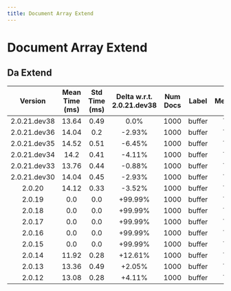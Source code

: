 ```yaml
---
title: Document Array Extend
---
```

# Document Array Extend

## Da Extend

| Version | Mean Time (ms) | Std Time (ms) | Delta w.r.t. 2.0.21.dev38 | Num Docs | Label | Memmap | Iterations |
| :---: | :---: | :---: | :---: | :---: | :---: | :---: | :---: |
| 2.0.21.dev38 | 13.64 | 0.49 | 0.0% | 1000 | buffer | True | 25 |
| 2.0.21.dev36 | 14.04 | 0.2 | -2.93% | 1000 | buffer | True | 25 |
| 2.0.21.dev35 | 14.52 | 0.51 | -6.45% | 1000 | buffer | True | 25 |
| 2.0.21.dev34 | 14.2 | 0.41 | -4.11% | 1000 | buffer | True | 25 |
| 2.0.21.dev33 | 13.76 | 0.44 | -0.88% | 1000 | buffer | True | 25 |
| 2.0.21.dev30 | 14.04 | 0.45 | -2.93% | 1000 | buffer | True | 25 |
| 2.0.20 | 14.12 | 0.33 | -3.52% | 1000 | buffer | True | 25 |
| 2.0.19 | 0.0 | 0.0 | +99.99% | 1000 | buffer | True | 25 |
| 2.0.18 | 0.0 | 0.0 | +99.99% | 1000 | buffer | True | 25 |
| 2.0.17 | 0.0 | 0.0 | +99.99% | 1000 | buffer | True | 25 |
| 2.0.16 | 0.0 | 0.0 | +99.99% | 1000 | buffer | True | 25 |
| 2.0.15 | 0.0 | 0.0 | +99.99% | 1000 | buffer | True | 25 |
| 2.0.14 | 11.92 | 0.28 | +12.61% | 1000 | buffer | True | 25 |
| 2.0.13 | 13.36 | 0.49 | +2.05% | 1000 | buffer | True | 25 |
| 2.0.12 | 13.08 | 0.28 | +4.11% | 1000 | buffer | True | 25 |
